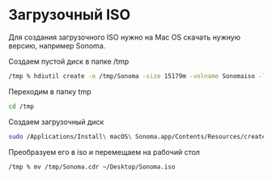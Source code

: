 # Загрузочный ISO

Для создания загрузочного ISO нужно на Mac OS скачать нужную версию, например Sonoma. 

Создаем пустой диск в папке /tmp

``` zsh
/tmp % hdiutil create -o /tmp/Sonoma -size 15179m -volname Sonomaiso -layout SPUD -fs HFS+J -type UDTO -attach

```
Переходим в папку tmp

```zsh
cd /tmp
```

Создаем загрузочный диск

``` zsh
sudo /Applications/Install\ macOS\ Sonoma.app/Contents/Resources/createinstallmedia --volume /Volumes/Sonomaiso --nointeraction
```

Преобразуем  его в iso и перемещаем на рабочий стол

``` zsh
/tmp % mv /tmp/Sonoma.cdr ~/Desktop/Sonoma.iso
```